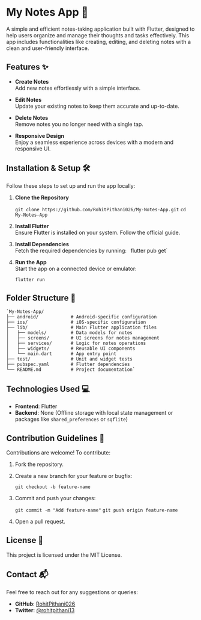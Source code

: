 
# My Notes App 📝

A simple and efficient notes-taking application built with Flutter, designed to help users organize and manage their thoughts and tasks effectively. This app includes functionalities like creating, editing, and deleting notes with a clean and user-friendly interface.

## Features ✨

-   **Create Notes**  
    Add new notes effortlessly with a simple interface.
    
-   **Edit Notes**  
    Update your existing notes to keep them accurate and up-to-date.
    
-   **Delete Notes**  
    Remove notes you no longer need with a single tap.
    
-   **Responsive Design**  
    Enjoy a seamless experience across devices with a modern and responsive UI.

## Installation & Setup 🛠️

Follow these steps to set up and run the app locally:

1.  **Clone the Repository**
  
    `git clone https://github.com/RohitPithani026/My-Notes-App.git`
    `cd My-Notes-App` 
    
2.  **Install Flutter**  
    Ensure Flutter is installed on your system. Follow the official guide.
    
3.  **Install Dependencies**  
    Fetch the required dependencies by running:
    `
    `flutter pub get` 
    
4.  **Run the App**  
    Start the app on a connected device or emulator:
 
    `flutter run` 
    

## Folder Structure 📂
```
`My-Notes-App/
├── android/            # Android-specific configuration
├── ios/                # iOS-specific configuration
├── lib/                # Main Flutter application files
│   ├── models/         # Data models for notes
│   ├── screens/        # UI screens for notes management
│   ├── services/       # Logic for notes operations
│   ├── widgets/        # Reusable UI components
│   └── main.dart       # App entry point
├── test/               # Unit and widget tests
├── pubspec.yaml        # Flutter dependencies
└── README.md           # Project documentation` 
```
## Technologies Used 💻

-   **Frontend**: Flutter
-   **Backend**: None (Offline storage with local state management or packages like `shared_preferences` or `sqflite`)

## Contribution Guidelines 🤝

Contributions are welcome! To contribute:

1.  Fork the repository.
2.  Create a new branch for your feature or bugfix:

    `git checkout -b feature-name` 
    
3.  Commit and push your changes:
 
    `git commit -m "Add feature-name"`
    `git push origin feature-name` 
    
4.  Open a pull request.

## License 📜

This project is licensed under the MIT License.

## Contact 📬

Feel free to reach out for any suggestions or queries:

-   **GitHub**: [RohitPithani026](https://github.com/RohitPithani026)
-   **Twitter**: [@rohitpithani13](https://x.com/rohitpithani13)
